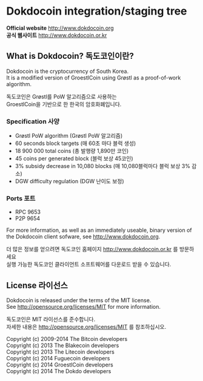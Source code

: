 Dokdocoin integration/staging tree
================================
  
**Official website**  http://www.dokdocoin.org  
**공식 웹사이트**  http://www.dokdocoin.or.kr  
  
What is Dokdocoin? 독도코인이란?
----------------
  
Dokdocoin is the cryptocurrency of South Korea.  
It is a modified version of GroestlCoin using Grøstl as a proof-of-work algorithm.  
  
독도코인은 Grøstl를 PoW 알고리즘으로 사용하는  
GroestlCoin을 기반으로 한 한국의 암호화폐입니다.  
  
### Specification 사양
 - Grøstl PoW algorithm (Grøstl PoW 알고리즘)
 - 60 seconds block targets (매 60초 마다 블럭 생성)
 - 18 900 000 total coins (총 발행량 1,890만 코인)
 - 45 coins per generated block (블럭 보상 45코인)
 - 3% subsidy decrease in 10,080 blocks (매 10,080블럭마다 블럭 보상 3% 감소)
 - DGW difficulty regulation (DGW 난이도 보정)

### Ports 포트
 - RPC 9653
 - P2P 9654

For more information, as well as an immediately useable, binary version of  
the Dokdocoin client sofware, see http://www.dokdocoin.org.  

더 많은 정보를 얻으려면 독도코인 홈페이지 http://www.dokdocoin.or.kr 를 방문하세요  
실행 가능한 독도코인 클라이언트 소프트웨어를 다운로드 받을 수 있습니다.  

License 라이선스
-------

Dokdocoin is released under the terms of the MIT license.  
See http://opensource.org/licenses/MIT for more information.  

독도코인은 MIT 라이선스를 준수합니다.  
자세한 내용은 http://opensource.org/licenses/MIT 를 참조하십시오.  


Copyright (c) 2009-2014 The Bitcoin developers  
Copyright (c) 2013 The Blakecoin developers  
Copyright (c) 2013 The Litecoin developers  
Copyright (c) 2014 Fuguecoin developers  
Copyright (c) 2014 GroestlCoin developers  
Copyright (c) 2014 The Dokdo developers  
